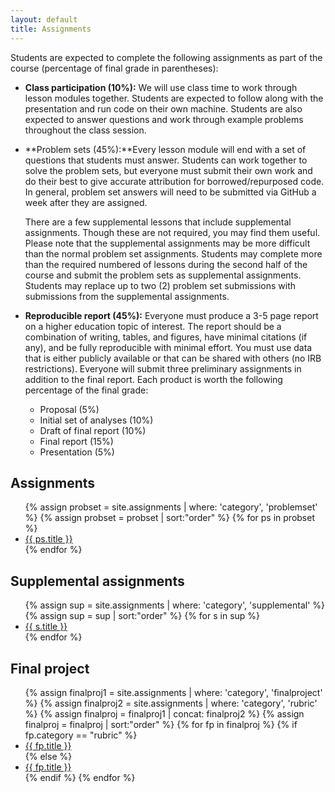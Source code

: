 ```yaml
---
layout: default
title: Assignments
---
```


Students are expected to complete the following assignments as part of
the course (percentage of final grade in parentheses): 

- **Class participation (10%):** We will use class time to work
  through lesson modules together. Students are expected to follow
  along with the presentation and run code on their own
  machine. Students are also expected to answer questions and work
  through example problems throughout the class session.

- **Problem sets (45%):**Every lesson module will end with a set of
  questions that students must answer. Students can work together to
  solve the problem sets, but everyone must submit their own work and
  do their best to give accurate attribution for borrowed/repurposed
  code. In general, problem set answers will need to be submitted via
  GitHub a week after they are assigned.
  
  There are a few supplemental lessons that include supplemental
  assignments. Though these are not required, you may find them
  useful. Please note that the supplemental assignments may be more
  difficult than the normal problem set assignments. Students may
  complete more than the required numbered of lessons during the
  second half of the course and submit the problem sets as
  supplemental assignments. Students may replace up to two (2) problem
  set submissions with submissions from the supplemental assignments.
  
- **Reproducible report (45%):** Everyone must produce a 3-5 page
  report on a higher education topic of interest. The report should be
  a combination of writing, tables, and figures, have minimal
  citations (if any), and be fully reproducible with minimal
  effort. You must use data that is either publicly available or that
  can be shared with others (no IRB restrictions). Everyone will
  submit three preliminary assignments in addition to the final
  report. Each product is worth the following percentage of the final
  grade:
  - Proposal (5%)  
  - Initial set of analyses (10%)  
  - Draft of final report (10%)  
  - Final report (15%)  
  - Presentation (5%)
  
## Assignments

<ul class="assignments">
{% assign probset = site.assignments | where: 'category', 'problemset' %}
{% assign probset = probset | sort:"order"  %}
{% for ps in probset %}
	<li class="do">
		<a href="{{ ps.url | prepend: site.baseurl }}.html">{{ ps.title }}</a>
	</li>
{% endfor %}
</ul>

## Supplemental assignments

<ul class="assignments">
{% assign sup = site.assignments | where: 'category', 'supplemental' %}
{% assign sup = sup | sort:"order"  %}
{% for s in sup %}
	<li class="do">
		<a href="{{ s.url | prepend: site.baseurl }}.html">{{ s.title }}</a>
	</li>
{% endfor %}
</ul>

## Final project

<ul class="assignments">
{% assign finalproj1 = site.assignments | where: 'category', 'finalproject' %}
{% assign finalproj2 = site.assignments | where: 'category', 'rubric' %}
{% assign finalproj = finalproj1 | concat: finalproj2 %}
{% assign finalproj = finalproj | sort:"order"  %}
{% for fp in finalproj %}
{% if fp.category == "rubric" %}
<li class="rubric">
	<a href="{{ fp.url | prepend: site.baseurl }}.html">{{ fp.title }}</a>
</li>
{% else %}
<li class="do">
	<a href="{{ fp.url | prepend: site.baseurl }}.html">{{ fp.title }}</a>
</li>
{% endif %}
{% endfor %}
</ul>
